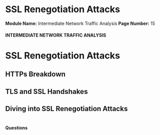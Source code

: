 <!--
 // Platform: Academy
// URL: https://academy.hackthebox.com/module/229/section/2466
// Platform Version: V1
// Module ID: 229
// Module Name: Intermediate Network Traffic Analysis
// Module Difficulty: Easy
// Section ID: 2466
// Section Title: SSL Renegotiation Attacks
// Page Title: Hack The Box - Academy
// Page Number: 15
-->

# SSL Renegotiation Attacks

**Module Name:** Intermediate Network Traffic Analysis **Page Number:** 15

#### 

#### INTERMEDIATE NETWORK TRAFFIC ANALYSIS

# SSL Renegotiation Attacks

## HTTPs Breakdown

## TLS and SSL Handshakes

## Diving into SSL Renegotiation Attacks

# 

# 

#### Questions

####